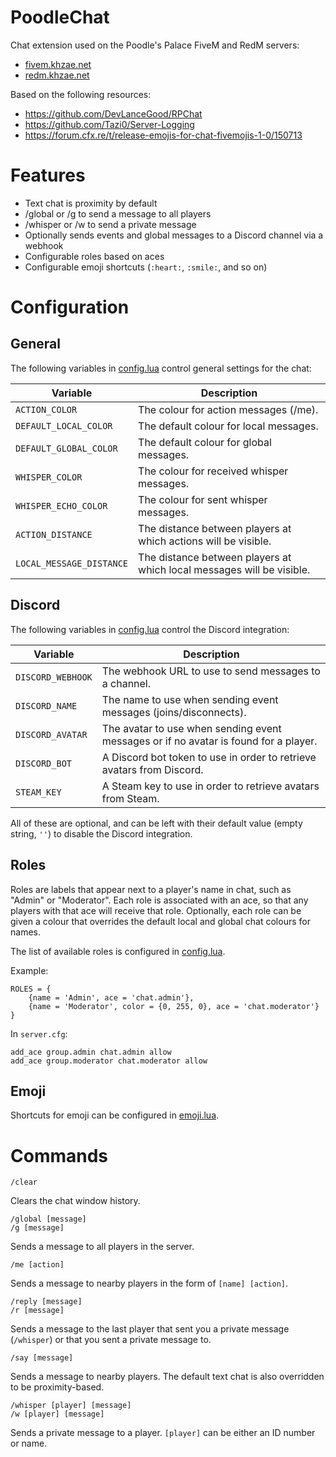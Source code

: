 # PoodleChat

Chat extension used on the Poodle's Palace FiveM and RedM servers:
- [fivem.khzae.net](https://fivem.khzae.net)
- [redm.khzae.net](https://redm.khzae.net)

Based on the following resources:
- https://github.com/DevLanceGood/RPChat
- https://github.com/Tazi0/Server-Logging
- https://forum.cfx.re/t/release-emojis-for-chat-fivemojis-1-0/150713

# Features

- Text chat is proximity by default
- /global or /g to send a message to all players
- /whisper or /w to send a private message
- Optionally sends events and global messages to a Discord channel via a webhook
- Configurable roles based on aces
- Configurable emoji shortcuts (`:heart:`, `:smile:`, and so on)

# Configuration

## General

The following variables in [config.lua](config.lua) control general settings for the chat:

| Variable                 | Description                                                           |
|--------------------------|-----------------------------------------------------------------------|
| `ACTION_COLOR`           | The colour for action messages (/me).                                 |
| `DEFAULT_LOCAL_COLOR`    | The default colour for local messages.                                |
| `DEFAULT_GLOBAL_COLOR`   | The default colour for global messages.                               |
| `WHISPER_COLOR`          | The colour for received whisper messages.                             |
| `WHISPER_ECHO_COLOR`     | The colour for sent whisper messages.                                 |
| `ACTION_DISTANCE`        | The distance between players at which actions will be visible.        |
| `LOCAL_MESSAGE_DISTANCE` | The distance between players at which local messages will be visible. |

## Discord

The following variables in [config.lua](config.lua) control the Discord integration:

| Variable          | Description                                                                          |
|-------------------|--------------------------------------------------------------------------------------|
| `DISCORD_WEBHOOK` | The webhook URL to use to send messages to a channel.                                |
| `DISCORD_NAME`    | The name to use when sending event messages (joins/disconnects).                     |
| `DISCORD_AVATAR`  | The avatar to use when sending event messages or if no avatar is found for a player. |
| `DISCORD_BOT`     | A Discord bot token to use in order to retrieve avatars from Discord.                |
| `STEAM_KEY`       | A Steam key to use in order to retrieve avatars from Steam.                          |

All of these are optional, and can be left with their default value (empty string, `''`) to disable the Discord integration.

## Roles

Roles are labels that appear next to a player's name in chat, such as "Admin" or "Moderator". Each role is associated with an ace, so that any players with that ace will receive that role. Optionally, each role can be given a colour that overrides the default local and global chat colours for names.

The list of available roles is configured in [config.lua](config.lua).

Example:

```
ROLES = {
    {name = 'Admin', ace = 'chat.admin'},
    {name = 'Moderator', color = {0, 255, 0}, ace = 'chat.moderator'}
}
```

In `server.cfg`:

```
add_ace group.admin chat.admin allow
add_ace group.moderator chat.moderator allow
```

## Emoji

Shortcuts for emoji can be configured in [emoji.lua](emoji.lua).

# Commands

```
/clear
```

Clears the chat window history.

```
/global [message]
/g [message]
```

Sends a message to all players in the server.

```
/me [action]
```

Sends a message to nearby players in the form of `[name] [action]`.

```
/reply [message]
/r [message]
```

Sends a message to the last player that sent you a private message (`/whisper`) or that you sent a private message to.

```
/say [message]
```

Sends a message to nearby players. The default text chat is also overridden to be proximity-based.

```
/whisper [player] [message]
/w [player] [message]
```

Sends a private message to a player. `[player]` can be either an ID number or name.
